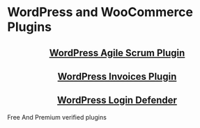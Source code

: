 # WordPress and WooCommerce Plugins

<h2 align="center">
<a href="https://wordpress-plugins-world.github.io/wordpress-agile-scrum-plugin/">WordPress Agile Scrum Plugin</a>
</h2>

<h2 align="center">
<a href="https://wordpress-plugins-world.github.io/wordpress-invoices-plugin-woocommerce-integration/">WordPress Invoices Plugin</a>
</h2>

<h2 align="center">
<a href="https://wordpress-plugins-world.github.io/wordpress-login-defender-plugin/">WordPress Login Defender</a>
</h2>

<p>Free And Premium verified plugins</p>
